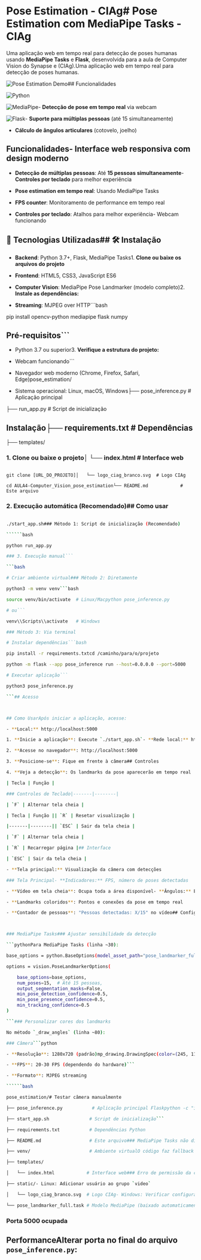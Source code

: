 # Pose Estimation - CIAg# Pose Estimation com MediaPipe Tasks - CIAg



Uma aplicação web em tempo real para detecção de poses humanas usando **MediaPipe Tasks** e **Flask**, desenvolvida para a aula de Computer Vision do Synapse e (CIAg).Uma aplicação web em tempo real para detecção de poses humanas.



![Pose Estimation Demo](https://img.shields.io/badge/Status-Funcionando-brightgreen)## Funcionalidades

![Python](https://img.shields.io/badge/Python-3.7+-blue)

![MediaPipe](https://img.shields.io/badge/MediaPipe-0.10+-orange)- **Detecção de pose em tempo real** via webcam

![Flask](https://img.shields.io/badge/Flask-3.0+-red)- **Suporte para múltiplas pessoas** (até 15 simultaneamente)

- **Cálculo de ângulos articulares** (cotovelo, joelho)

## Funcionalidades- **Interface web responsiva** com design moderno

- **Detecção de múltiplas pessoas**: Até **15 pessoas simultaneamente**- **Controles por teclado** para melhor experiência

- **Pose estimation em tempo real**: Usando MediaPipe Tasks

- **FPS counter**: Monitoramento de performance em tempo real

- **Controles por teclado**: Atalhos para melhor experiência- Webcam funcionando


## 🔧 Tecnologias Utilizadas## 🛠️ Instalação


- **Backend**: Python 3.7+, Flask, MediaPipe Tasks1. **Clone ou baixe os arquivos do projeto**

- **Frontend**: HTML5, CSS3, JavaScript ES6

- **Computer Vision**: MediaPipe Pose Landmarker (modelo completo)2. **Instale as dependências:**

- **Streaming**: MJPEG over HTTP```bash

pip install opencv-python mediapipe flask numpy

## Pré-requisitos```



- Python 3.7 ou superior3. **Verifique a estrutura do projeto:**

- Webcam funcionando```

- Navegador web moderno (Chrome, Firefox, Safari, Edge)pose_estimation/

- Sistema operacional: Linux, macOS, Windows├── pose_inference.py      # Aplicação principal

├── run_app.py            # Script de inicialização

## Instalação├── requirements.txt      # Dependências

├── templates/

### 1. Clone ou baixe o projeto│   └── index.html       # Interface web

```bash├── static/

git clone [URL_DO_PROJETO]│   └── logo_ciag_branco.svg  # Logo CIAg

cd AULA4-Computer_Vision_pose_estimation└── README.md            # Este arquivo

``````



### 2. Execução automática (Recomendado)## Como usar

```bash

./start_app.sh### Método 1: Script de inicialização (Recomendado)

``````bash

python run_app.py

### 3. Execução manual```

```bash

# Criar ambiente virtual### Método 2: Diretamente

python3 -m venv venv```bash

source venv/bin/activate  # Linux/Macpython pose_inference.py

# ou```

venv\\Scripts\\activate   # Windows

### Método 3: Via terminal

# Instalar dependências```bash

pip install -r requirements.txtcd /caminho/para/o/projeto

python -m flask --app pose_inference run --host=0.0.0.0 --port=5000

# Executar aplicação```

python3 pose_inference.py

```## Acesso



## Como UsarApós iniciar a aplicação, acesse:

- **Local:** http://localhost:5000

1. **Inicie a aplicação**: Execute `./start_app.sh`- **Rede local:** http://SEU_IP:5000

2. **Acesse no navegador**: http://localhost:5000

3. **Posicione-se**: Fique em frente à câmera## Controles

4. **Veja a detecção**: Os landmarks da pose aparecerão em tempo real

| Tecla | Função |

### Controles de Teclado|-------|--------|

| `F` | Alternar tela cheia |

| Tecla | Função || `R` | Resetar visualização |

|-------|--------|| `ESC` | Sair da tela cheia |

| `F` | Alternar tela cheia |

| `R` | Recarregar página |## Interface

| `ESC` | Sair da tela cheia |

- **Tela principal:** Visualização da câmera com detecções

### Tela Principal- **Indicadores:** FPS, número de poses detectadas

- **Vídeo em tela cheia**: Ocupa toda a área disponível- **Ângulos:** Exibidos próximos às articulações

- **Landmarks coloridos**: Pontos e conexões da pose em tempo real

- **Contador de pessoas**: "Pessoas detectadas: X/15" no vídeo## Configuração Avançada



### MediaPipe Tasks### Ajustar sensibilidade da detecção

```pythonPara MediaPipe Tasks (linha ~30):

base_options = python.BaseOptions(model_asset_path="pose_landmarker_full.task")

options = vision.PoseLandmarkerOptions(

    base_options=base_options,
    num_poses=15,  # Até 15 pessoas, 
    output_segmentation_masks=False,
    min_pose_detection_confidence=0.5,
    min_pose_presence_confidence=0.5,
    min_tracking_confidence=0.5
)

```### Personalizar cores dos landmarks

No método `_draw_angles` (linha ~80):

### Câmera```python

- **Resolução**: 1280x720 (padrão)mp_drawing.DrawingSpec(color=(245, 117, 66), thickness=2, circle_radius=2)

- **FPS**: 20-30 FPS (dependendo do hardware)```

- **Formato**: MJPEG streaming

``````bash

pose_estimation/# Testar câmera manualmente

├── pose_inference.py           # Aplicação principal Flaskpython -c "import cv2; cap=cv2.VideoCapture(0); print('Câmera OK' if cap.isOpened() else 'Câmera ERRO')"

├── start_app.sh               # Script de inicialização```

├── requirements.txt           # Dependências Python

├── README.md                  # Este arquivo### MediaPipe Tasks não disponível

├── venv/                      # Ambiente virtualO código faz fallback automático para MediaPipe clássico se Tasks não estiver disponível.

├── templates/

│   └── index.html            # Interface web### Erro de permissão da câmera

├── static/- Linux: Adicionar usuário ao grupo `video`

│   └── logo_ciag_branco.svg  # Logo CIAg- Windows: Verificar configurações de privacidade

└── pose_landmarker_full.task # Modelo MediaPipe (baixado automaticamente)- Mac: Permitir acesso à câmera nas configurações

```

### Porta 5000 ocupada

## PerformanceAlterar porta no final do arquivo `pose_inference.py`:

```python

